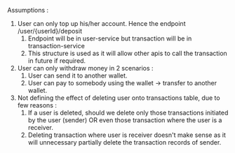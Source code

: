 Assumptions :

1. User can only top up his/her account. Hence the endpoint /user/{userId}/deposit
    1. Endpoint will be in user-service but transaction will be in transaction-service
    2. This structure is used as it will allow other apis to call the transaction in future if required.
2. User can only withdraw money in 2 scenarios :
    1. User can send it to another wallet.
    2. User can pay to somebody using the wallet -> transfer to another wallet.
3. Not defining the effect of deleting user onto transactions table, due to few reasons :
    1. If a user is deleted, should we delete only those transactions initiated by the user (sender) OR even those
       transaction where the user is a receiver.
    2. Deleting transaction where user is receiver doesn't make sense as it will unnecessary partially delete the
       transaction records of sender.
   